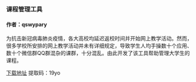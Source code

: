### 课程管理工具
#### 作者：qswypary

为抗击新冠病毒肺炎疫情，各大高校均延迟返校时间并开始网上教学活动。然而，很多学校所安排的网上教学活动并未有详细规定，导致学生人均手操数十个应用、数十个微信群QQ群混杂的课群，十分混乱。由此开发了该工具帮助管理大学生的课程。

[下载地址](https://pan.baidu.com/s/1Pzu-3ltFF4AzZ3GpQKc95w") 提取码：19yo
